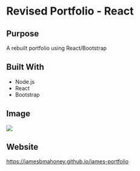 # Revised Portfolio - React

## Purpose
A rebuilt portfolio using React/Bootstrap

## Built With
* Node.js
* React
* Bootstrap

## Image
<img src="./assets/images/screenshot.JPG" />

##  Website
https://jamesbmahoney.github.io/james-portfolio

